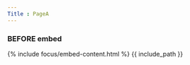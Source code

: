 ```yaml
---
Title : PageA
---
```


### BEFORE embed

{% include focus/embed-content.html %}
{{ include_path }}



